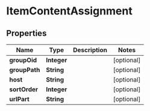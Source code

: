 
# ItemContentAssignment

## Properties
Name | Type | Description | Notes
------------ | ------------- | ------------- | -------------
**groupOid** | **Integer** |  |  [optional]
**groupPath** | **String** |  |  [optional]
**host** | **String** |  |  [optional]
**sortOrder** | **Integer** |  |  [optional]
**urlPart** | **String** |  |  [optional]



